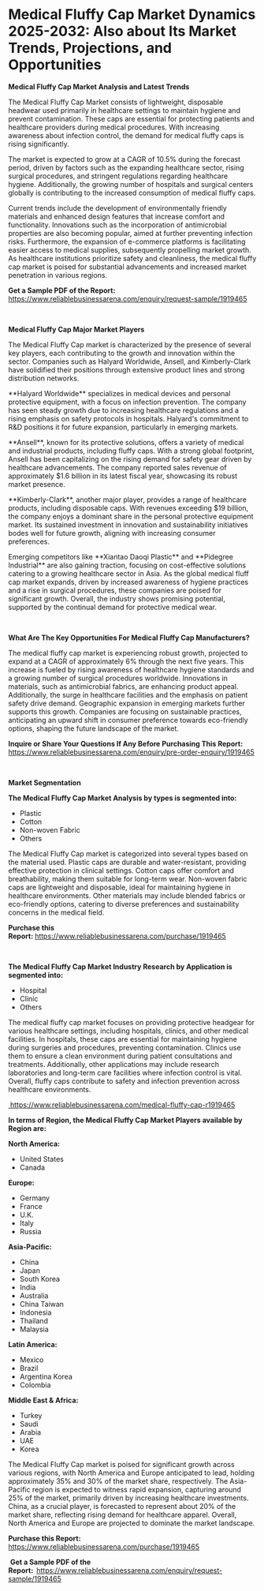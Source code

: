 <p><h1>Medical Fluffy Cap Market Dynamics 2025-2032: Also about Its Market Trends, Projections, and Opportunities</h1></p><p><strong>Medical Fluffy Cap Market Analysis and Latest Trends</strong></p>
<p><p>The Medical Fluffy Cap Market consists of lightweight, disposable headwear used primarily in healthcare settings to maintain hygiene and prevent contamination. These caps are essential for protecting patients and healthcare providers during medical procedures. With increasing awareness about infection control, the demand for medical fluffy caps is rising significantly.</p><p>The market is expected to grow at a CAGR of 10.5% during the forecast period, driven by factors such as the expanding healthcare sector, rising surgical procedures, and stringent regulations regarding healthcare hygiene. Additionally, the growing number of hospitals and surgical centers globally is contributing to the increased consumption of medical fluffy caps.</p><p>Current trends include the development of environmentally friendly materials and enhanced design features that increase comfort and functionality. Innovations such as the incorporation of antimicrobial properties are also becoming popular, aimed at further preventing infection risks. Furthermore, the expansion of e-commerce platforms is facilitating easier access to medical supplies, subsequently propelling market growth. As healthcare institutions prioritize safety and cleanliness, the medical fluffy cap market is poised for substantial advancements and increased market penetration in various regions.</p></p>
<p><strong>Get a Sample PDF of the Report:&nbsp;</strong> <a href="https://www.reliablebusinessarena.com/enquiry/request-sample/1919465?utm_campaign=3209&utm_medium=2&utm_source=Github&utm_content=ia&utm_term=16042025&utm_id=medical-fluffy-cap">https://www.reliablebusinessarena.com/enquiry/request-sample/1919465</a></p>
<p>&nbsp;</p>
<p><strong>Medical Fluffy Cap Major Market Players</strong></p>
<p><p>The Medical Fluffy Cap market is characterized by the presence of several key players, each contributing to the growth and innovation within the sector. Companies such as Halyard Worldwide, Ansell, and Kimberly-Clark have solidified their positions through extensive product lines and strong distribution networks.</p><p>**Halyard Worldwide** specializes in medical devices and personal protective equipment, with a focus on infection prevention. The company has seen steady growth due to increasing healthcare regulations and a rising emphasis on safety protocols in hospitals. Halyard's commitment to R&D positions it for future expansion, particularly in emerging markets.</p><p>**Ansell**, known for its protective solutions, offers a variety of medical and industrial products, including fluffy caps. With a strong global footprint, Ansell has been capitalizing on the rising demand for safety gear driven by healthcare advancements. The company reported sales revenue of approximately $1.6 billion in its latest fiscal year, showcasing its robust market presence.</p><p>**Kimberly-Clark**, another major player, provides a range of healthcare products, including disposable caps. With revenues exceeding $19 billion, the company enjoys a dominant share in the personal protective equipment market. Its sustained investment in innovation and sustainability initiatives bodes well for future growth, aligning with increasing consumer preferences.</p><p>Emerging competitors like **Xiantao Daoqi Plastic** and **Pidegree Industrial** are also gaining traction, focusing on cost-effective solutions catering to a growing healthcare sector in Asia. As the global medical fluff cap market expands, driven by increased awareness of hygiene practices and a rise in surgical procedures, these companies are poised for significant growth. Overall, the industry shows promising potential, supported by the continual demand for protective medical wear.</p></p>
<p>&nbsp;</p>
<p><strong>What Are The Key Opportunities For Medical Fluffy Cap Manufacturers?</strong></p>
<p><p>The medical fluffy cap market is experiencing robust growth, projected to expand at a CAGR of approximately 6% through the next five years. This increase is fueled by rising awareness of healthcare hygiene standards and a growing number of surgical procedures worldwide. Innovations in materials, such as antimicrobial fabrics, are enhancing product appeal. Additionally, the surge in healthcare facilities and the emphasis on patient safety drive demand. Geographic expansion in emerging markets further supports this growth. Companies are focusing on sustainable practices, anticipating an upward shift in consumer preference towards eco-friendly options, shaping the future landscape of the market.</p></p>
<p><strong>Inquire or Share Your Questions If Any Before Purchasing This Report:</strong> <a href="https://www.reliablebusinessarena.com/enquiry/pre-order-enquiry/1919465?utm_campaign=3209&utm_medium=2&utm_source=Github&utm_content=ia&utm_term=16042025&utm_id=medical-fluffy-cap">https://www.reliablebusinessarena.com/enquiry/pre-order-enquiry/1919465</a></p>
<p>&nbsp;</p>
<p><strong>Market Segmentation</strong></p>
<p><strong>The Medical Fluffy Cap Market Analysis by types is segmented into:</strong></p>
<p><ul><li>Plastic</li><li>Cotton</li><li>Non-woven Fabric</li><li>Others</li></ul></p>
<p><p>The Medical Fluffy Cap market is categorized into several types based on the material used. Plastic caps are durable and water-resistant, providing effective protection in clinical settings. Cotton caps offer comfort and breathability, making them suitable for long-term wear. Non-woven fabric caps are lightweight and disposable, ideal for maintaining hygiene in healthcare environments. Other materials may include blended fabrics or eco-friendly options, catering to diverse preferences and sustainability concerns in the medical field.</p></p>
<p><strong>Purchase this Report:&nbsp;</strong><a href="https://www.reliablebusinessarena.com/purchase/1919465?utm_campaign=3209&utm_medium=2&utm_source=Github&utm_content=ia&utm_term=16042025&utm_id=medical-fluffy-cap">https://www.reliablebusinessarena.com/purchase/1919465</a></p>
<p>&nbsp;</p>
<p><strong>The Medical Fluffy Cap Market Industry Research by Application is segmented into:</strong></p>
<p><ul><li>Hospital</li><li>Clinic</li><li>Others</li></ul></p>
<p><p>The medical fluffy cap market focuses on providing protective headgear for various healthcare settings, including hospitals, clinics, and other medical facilities. In hospitals, these caps are essential for maintaining hygiene during surgeries and procedures, preventing contamination. Clinics use them to ensure a clean environment during patient consultations and treatments. Additionally, other applications may include research laboratories and long-term care facilities where infection control is vital. Overall, fluffy caps contribute to safety and infection prevention across healthcare environments.</p></p>
<p><a href="https://www.reliablebusinessarena.com/medical-fluffy-cap-r1919465?utm_campaign=3209&utm_medium=2&utm_source=Github&utm_content=ia&utm_term=16042025&utm_id=medical-fluffy-cap">&nbsp;https://www.reliablebusinessarena.com/medical-fluffy-cap-r1919465</a></p>
<p><strong>In terms of Region, the Medical Fluffy Cap Market Players available by Region are:</strong></p>
<p>
    <p> <strong> North America: </strong>
        <ul>
            <li>United States</li>
            <li>Canada</li>
        </ul>
        </p> 
    <p> <strong> Europe: </strong>
        <ul>
            <li>Germany</li>
            <li>France</li>
            <li>U.K.</li>
            <li>Italy</li>
            <li>Russia</li>
        </ul>
        </p> 
    <p> <strong> Asia-Pacific: </strong>
        <ul>
            <li>China</li>
            <li>Japan</li>
            <li>South Korea</li>
            <li>India</li>
            <li>Australia</li>
            <li>China Taiwan</li>
            <li>Indonesia</li>
            <li>Thailand</li>
            <li>Malaysia</li>
        </ul>
        </p> 
    <p> <strong> Latin America: </strong>
        <ul>
            <li>Mexico</li>
            <li>Brazil</li>
            <li>Argentina Korea</li>
            <li>Colombia</li>
        </ul>
        </p> 
    <p> <strong> Middle East & Africa: </strong>
        <ul>
            <li>Turkey</li>
            <li>Saudi</li>
            <li>Arabia</li>
            <li>UAE</li>
            <li>Korea</li>
        </ul>
    </p>
    </p>
<p><p>The Medical Fluffy Cap market is poised for significant growth across various regions, with North America and Europe anticipated to lead, holding approximately 35% and 30% of the market share, respectively. The Asia-Pacific region is expected to witness rapid expansion, capturing around 25% of the market, primarily driven by increasing healthcare investments. China, as a crucial player, is forecasted to represent about 20% of the market share, reflecting rising demand for healthcare apparel. Overall, North America and Europe are projected to dominate the market landscape.</p></p>
<p><strong>Purchase this Report: </strong><a href="https://www.reliablebusinessarena.com/purchase/1919465?utm_campaign=3209&utm_medium=2&utm_source=Github&utm_content=ia&utm_term=16042025&utm_id=medical-fluffy-cap">https://www.reliablebusinessarena.com/purchase/1919465</a></p>
<p>&nbsp;<strong>Get a Sample PDF of the Report:&nbsp;&nbsp;</strong><a href="https://www.reliablebusinessarena.com/enquiry/request-sample/1919465?utm_campaign=3209&utm_medium=2&utm_source=Github&utm_content=ia&utm_term=16042025&utm_id=medical-fluffy-cap">https://www.reliablebusinessarena.com/enquiry/request-sample/1919465</a></p>
<p><strong></strong></p>
<p><p></p><p></p><p></p></p>